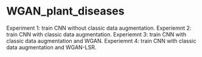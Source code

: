 # WGAN_plant_diseases
Experiment 1: train CNN without classic data augmentation.
Experiemnt 2: train CNN with classic data augmentation.
Experiemnt 3: train CNN with classic data augmentation and WGAN.
Experiemnt 4: train CNN with classic data augmentation and WGAN-LSR.
